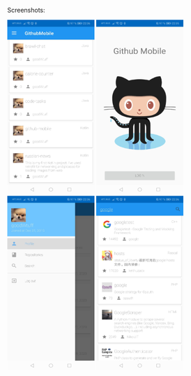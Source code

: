 Screenshots: 

 <img src="1-yTL9BeDBo.jpg" width="200" height="400">
 <img src="EmMSd_F2ceI.jpg" width="200" height="400">
 <img src="VnCe8Z4B-Hk.jpg" width="200" height="400">
 <img src="dY2QsBVP5fc.jpg" width="200" height="400">
